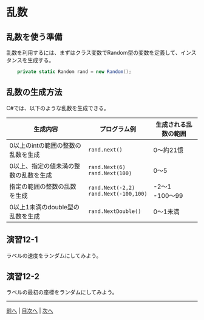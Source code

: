 # 乱数
## 乱数を使う準備
乱数を利用するには、まずはクラス変数でRandom型の変数を定義して、インスタンスを生成する。

```cs
    private static Random rand = new Random();
```

## 乱数の生成方法
C#では、以下のような乱数を生成できる。

|生成内容|プログラム例|生成される乱数の範囲|
|-------|-----------|------------------|
|0以上のintの範囲の整数の乱数を生成|`rand.next()`|0～約21憶|
|0以上、指定の値未満の整数の乱数を生成|`rand.Next(6)`<br>`rand.Next(100)`|0～5|
|指定の範囲の整数の乱数を生成|`rand.Next(-2,2)`<br>`rand.Next(-100,100)`|-2～1<br>-100～99|
|0以上1未満のdouble型の乱数を生成|`rand.NextDouble()`|0～1未満|

## 演習12-1
ラベルの速度をランダムにしてみよう。

## 演習12-2
ラベルの最初の座標をランダムにしてみよう。

---

[前へ](11.md) | [目次へ](README.md#%E7%9B%AE%E6%AC%A1) | [次へ](13.md)

